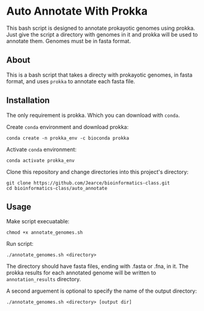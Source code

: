 # Auto Annotate With Prokka
This bash script is designed to annotate prokayotic genomes using prokka. Just give the script a directory with genomes
in it and prokka will be used to annotate them. Genomes must be in fasta format.

## About

This is a bash script that takes a directy with prokayotic genomes, in fasta format, and uses `prokka` to annotate each fasta file. 


## Installation

The only requirement is prokka. Which you can download with `conda`. 

Create `conda` environment and download prokka:

```
conda create -n prokka_env -c bioconda prokka
```

Activate `conda` environment:

```
conda activate prokka_env
```

Clone this repository and change directories into this project's directory:

```
git clone https://github.com/Jearce/bioinformatics-class.git
cd bioinformatics-class/auto_annotate
```

## Usage

Make script execuatable:

```
chmod +x annotate_genomes.sh
```
Run script:

```
./annotate_genomes.sh <directory>
```
The directory should have fasta files, ending with .fasta or .fna, in it. The prokka results for each annotated genome will be written to `annotation_results` directory.

A second arguement is optional to specify the name of the output directory:

```
./annotate_genomes.sh <directory> [output dir]
```

